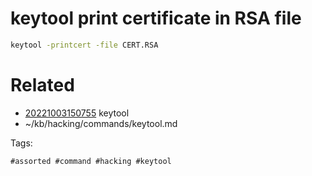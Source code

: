# keytool print certificate in RSA file
```bash
keytool -printcert -file CERT.RSA
```

# Related

- [20221003150755](/zet/20221003150755/README.md) keytool
- ~/kb/hacking/commands/keytool.md

Tags:

    #assorted #command #hacking #keytool
